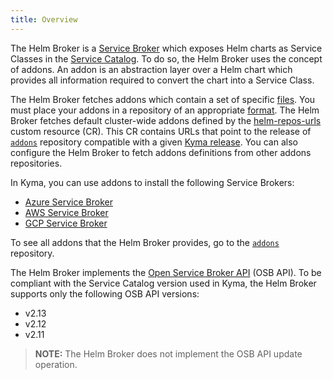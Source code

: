 ```yaml
---
title: Overview
---
```


The Helm Broker is a [Service Broker](/components/service-catalog/#service-brokers-overview) which exposes Helm charts as Service Classes in the [Service Catalog](/components/service-catalog/). To do so, the Helm Broker uses the concept of addons. An addon is an abstraction layer over a Helm chart which provides all information required to convert the chart into a Service Class.

The Helm Broker fetches addons which contain a set of specific [files](#details-create-addons). You must place your addons in a repository of an appropriate [format](#details-create-addons-repository). The Helm Broker fetches default cluster-wide addons defined by the [helm-repos-urls](https://github.com/kyma-project/kyma/blob/master/resources/helm-broker/templates/default-addons-cfg.yaml) custom resource (CR). This CR contains URLs that point to the release of  [`addons`](https://github.com/kyma-project/addons/releases) repository compatible with a given [Kyma release](https://github.com/kyma-project/kyma/releases). You can also configure the Helm Broker to fetch addons definitions from other addons repositories.

In Kyma, you can use addons to install the following Service Brokers:

* [Azure Service Broker](/components/service-catalog/#service-brokers-azure-service-broker)
* [AWS Service Broker](/components/service-catalog/#service-brokers-aws-service-broker)
* [GCP Service Broker](/components/service-catalog/#service-brokers-gcp-service-broker)

To see all addons that the Helm Broker provides, go to the [`addons`](https://github.com/kyma-project/addons) repository.

The Helm Broker implements the [Open Service Broker API](https://github.com/openservicebrokerapi/servicebroker/blob/v2.14/profile.md#service-metadata) (OSB API).
To be compliant with the Service Catalog version used in Kyma, the Helm Broker supports only the following OSB API versions:
- v2.13
- v2.12
- v2.11

> **NOTE:** The Helm Broker does not implement the OSB API update operation.
